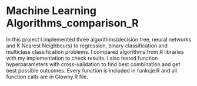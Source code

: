 # Machine Learning Algorithms_comparison_R
In this project I implemented three algorithms(decision tree, neural networks and K Nearest Neighbours) to regression, binary classification and multiclass classification problems. I compared algorithms from R libraries with my implementation to check results. I also tested function hyperparameters with cross-validation to find best combination and get best possible outcomes. Every function is included in funkcje.R and all function calls are in Glowny.R file.
